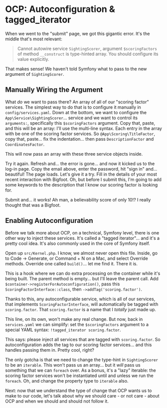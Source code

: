 # OCP: Autoconfiguration & tagged_iterator

When we went to the "submit" page, we got this gigantic error. It's the middle
that's most relevant:

> Cannot autowire service `SightingScorer`, argument `$scoringFactors` of method
> `__construct` is type-hinted array. You should configure its value explicitly.

That makes sense! We haven't told Symfony what to pass to the new argument of
`SightingScorer`.

## Manually Wiring the Argument

What *do* we want to pass there? An array of all of our "scoring factor" services.
The simplest way to do that is to configure it manually in `config/services.yaml`.
Down at the bottom, we want to configure the `App\Service\SightingScorer`... service
and we want to control its `arguments:`, specifically this `$scoringFactors` argument.
Copy that, paste, and this will be an array: I'll use the multi-line syntax. Each
entry in the array with be one of the scoring factor services. So
`@App\Scoring\TitleFactor`, copy that, paste... fix the indentation... then pass
`DescriptionFactor` and `CoordinatesFactor`.

This will now pass an array with these three service objects inside.

Try it again. Refresh and... the error is gone... and now it kicked us to the log-in
page. Copy the email above, enter the password, hit "sign in" and... beautiful!
The page loads. Let's give it a try. Fill in the details of your most recent
interaction with Bigfoot. Oh, but before I submit this, I'm going to add some
keywords to the description that I know our scoring factor is looking for.

Submit and... it works! Ah man, a believability score of only 10!? I really thought
that was a Bigfoot.

## Enabling Autoconfiguration

Before we talk more about OCP, on a technical, Symfony level, there is one other
way to inject these services. It's called a "tagged iterator"... and it's a pretty
cool idea. It's also commonly used in the core of Symfony itself.

Open up `src/Kernel.php`. I know, we almost never open this file. Inside, go to
Code -> Generate, or Command + N on a Mac, and select Override methods. Override
one called `build()`... let me find it. There it is.

This is a hook where we can do extra processing on the container while it's being
built. The parent method is empty... but I'll leave the parent call. Add
`$container->registerForAutoconfiguration()`, pass this
`ScoringFactorInterface::class`, then `->addTag('scoring.factor')`.

Thanks to this, any autoconfigurable service, which is all of our services,
that implements `ScoringFactorInterface`, will automatically be tagged with
`scoring.factor`. That `scoring.factor` is a name that I *totally* just made up.

This line, on its own, won't make any real change. But now, back in `services.yaml`
we can simplify: set the `$scoringFactors` argument to a special YAML syntax:
`!tagged_iterator scoring.factor`.

This says: please inject all services that are tagged with `scoring.factor`. So
autoconfiguration adds the tag to our scoring factor services... and this handles
passing them in. Pretty cool, right?

The only gotcha is that we need to change the type-hint in `SightingScorer` to be
an `iterable`. This won't pass us an array... but it *will* pass us something that
we can `foreach` over. As a bonus, it's a "lazy" iterable: the scoring factor
services won't be instantiated until and unless we run the `foreach`. Oh, and
change the property type to `iterable` also.

Next: now that we understand the type of change that OCP wants us to make to our
code, let's talk about why we should care - or not care - about OCP and when we
should and should not follow it.
